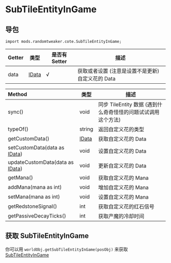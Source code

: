 # SubTileEntityInGame

## 导包

```zenscript
import mods.randomtweaker.cote.SubTileEntityInGame;
```

| Getter | 类型 | 是否有 Setter | 描述 |
| :----- | ---- | ------------ | ---- |
| data | [IData](https://docs.blamejared.com/1.12/en/Vanilla/Data/IData/) | √ | 获取或者设置 (注意是设置不是更新) 自定义花的 Data |

| Method | 类型 | 描述 |
| :----- | ---- | --- |
| sync() | void | 同步 TileEntity 数据 (遇到什么奇奇怪怪的问题试试调用这个方法) |
| typeOf() | string | 返回自定义花的类型 |
| getCustomData() | [IData](https://docs.blamejared.com/1.12/en/Vanilla/Data/IData/) | 获取自定义花的 Data |
| setCustomData(data as [IData](https://docs.blamejared.com/1.12/en/Vanilla/Data/IData/)) | void | 设置自定义花的 Data |
| updateCustomData(data as [IData](https://docs.blamejared.com/1.12/en/Vanilla/Data/IData/)) | void | 更新自定义花的 Data |
| getMana() | void | 获取自定义花的 Mana |
| addMana(mana as int) | void | 增加自定义花的 Mana |
| setMana(mana as int) | void | 设置自定义花的 Mana |
| getRedstoneSignal() | int | 获取自定义花的红石信号 |
| getPassiveDecayTicks() | int | 获取产魔的冷却时间 |

## 获取 SubTileEntityInGame

你可以用 `worldObj.getSubTileEntityInGame(posObj)`
来获取 [SubTileEntityInGame](https://github.com/ikexing-cn/RandomTweaker/blob/master/wiki/zh_cn/modSupport/ContentTweaker/SubTileEntity/SubTileEntityInGame.md)